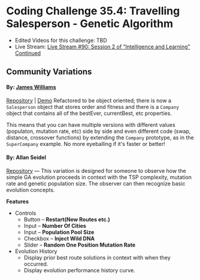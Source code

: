 # Coding Challenge 35.4: Travelling Salesperson - Genetic Algorithm
* Edited Videos for this challenge: TBD
* Live Stream: [Live Stream #90: Session 2 of “Intelligence and Learning” Continued](https://www.youtube.com/watch?v=NCvdjnN9UfI)

## Community Variations

#### By: [James Williams](https://github.com/strangecyan)
[Repository](https://github.com/strangecyan/TravellingSalesperson/) | [Demo](https://strangecyan.github.io/TravellingSalesperson/)
Refactored to be object oriented; there is now a `Salesperson` object that stores order and fitness and there is a `Company` object that contains all of the bestEver, currentBest, etc properties.

This means that you can have multiple versions with different values (populaton, mutation rate, etc) side by side and even different code (swap, distance, crossover functions) by extending the `Company` prototype, as in the `SuperCompany` example. No more eyeballing if it's faster or better!

#### By: Allan Seidel
[Repository](https://github.com/akseidel/03_TSP_GA_CROSSOVER_AKS) &mdash;
This variation is designed for someone to observe how the simple GA evolution proceeds in context with the TSP complexity, mutation rate and genetic population size. The observer can then recognize basic evolution concepts.

**Features**

* Controls
  * Button &ndash; **Restart(New Routes etc.)**
  * Input &ndash; **Number Of Cities**
  * Input &ndash; **Population Pool Size**
  * Checkbox &ndash; **Inject Wild DNA**
  * Slider &ndash; **Random One Position Mutation Rate**
* Evolution History
  * Display prior best route solutions in context with when they occurred.
  * Display evolution performance history curve.

